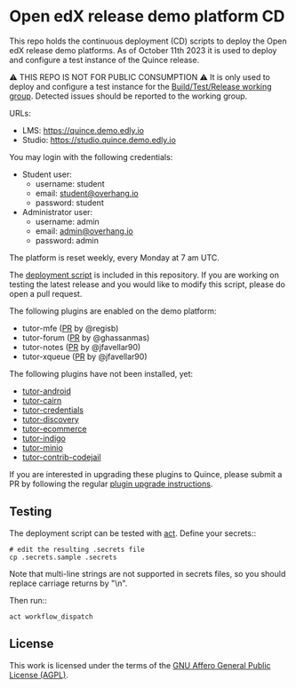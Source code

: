 # Open edX release demo platform CD

This repo holds the continuous deployment (CD) scripts to deploy the Open edX release demo platforms. As of October 11th 2023 it is used to deploy and configure a test instance of the Quince release.

⚠ THIS REPO IS NOT FOR PUBLIC CONSUMPTION ⚠ It is only used to deploy and configure a test instance for the [Build/Test/Release working group](https://discuss.openedx.org/c/working-groups/build-test-release/30). Detected issues should be reported to the working group.

URLs:

- LMS: https://quince.demo.edly.io
- Studio: https://studio.quince.demo.edly.io

You may login with the following credentials:

- Student user:
    - username: student
    - email: student@overhang.io
    - password: student
- Administrator user:
    - username: admin
    - email: admin@overhang.io
    - password: admin

The platform is reset weekly, every Monday at 7 am UTC.

The [deployment script](https://github.com/overhangio/openedx-release-demo/blob/master/.github/workflows/deploy.yml) is included in this repository. If you are working on testing the latest release and you would like to modify this script, please do open a pull request.

The following plugins are enabled on the demo platform:

- tutor-mfe ([PR](https://github.com/overhangio/tutor-mfe/pull/156) by @regisb)
- tutor-forum ([PR](https://github.com/overhangio/tutor-forum/pull/28) by @ghassanmas)
- tutor-notes ([PR](https://github.com/overhangio/tutor-notes/pull/29) by @jfavellar90)
- tutor-xqueue ([PR](https://github.com/overhangio/tutor-xqueue/pull/25) by @jfavellar90)

The following plugins have not been installed, yet:

- [tutor-android](https://github.com/overhangio/tutor-android)
- [tutor-cairn](https://github.com/overhangio/tutor-cairn)
- [tutor-credentials](https://github.com/overhangio/tutor-credentials)
- [tutor-discovery](https://github.com/overhangio/tutor-discovery)
- [tutor-ecommerce](https://github.com/overhangio/tutor-ecommerce)
- [tutor-indigo](https://github.com/overhangio/tutor-indigo)
- [tutor-minio](https://github.com/overhangio/tutor-minio)
- [tutor-contrib-codejail](https://github.com/eduNEXT/tutor-contrib-codejail)


If you are interested in upgrading these plugins to Quince, please submit a PR by following the regular [plugin upgrade instructions](https://discuss.overhang.io/t/how-to-upgrade-a-tutor-plugin/1488).

## Testing

The deployment script can be tested with [act](https://github.com/nektos/act). Define your secrets::

    # edit the resulting .secrets file
    cp .secrets.sample .secrets

Note that multi-line strings are not supported in secrets files, so you should replace carriage returns by "\n".

Then run::

    act workflow_dispatch

## License

This work is licensed under the terms of the [GNU Affero General Public License (AGPL)](https://github.com/overhangio/tutor/blob/master/LICENSE.txt).
